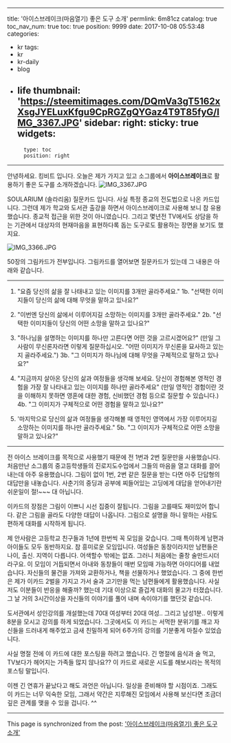 
---
title: '아이스브레이크(마음열기) 좋은 도구 소개'
permlink: 6m81cz
catalog: true
toc_nav_num: true
toc: true
position: 9999
date: 2017-10-08 05:53:48
categories:
- kr
tags:
- kr
- kr-daily
- blog
- life
thumbnail: 'https://steemitimages.com/DQmVa3gT5162xXsgJYELuxKfgu9CpRGZgQYGaz4T9T85fyG/IMG_3367.JPG'
sidebar:
    right:
        sticky: true
widgets:
    -
        type: toc
        position: right
---


안녕하세요. 킹비트 입니다.  오늘은 제가 가지고 있고 소그룹에서 **아이스브레이크**로 활용하기 좋은 도구를 소개하겠습니다. 
![IMG_3367.JPG](https://steemitimages.com/DQmVa3gT5162xXsgJYELuxKfgu9CpRGZgQYGaz4T9T85fyG/IMG_3367.JPG)

SOULARIUM (솔라리움) 질문카드 입니다. 사실 특정 종교의 전도법으로 나온 카드입니다. 그런데 제가 학교와 도서관 출강을 하면서 아이스브레이크로 사용해 보니 참 유용했습니다. 종교적 접근을 위한 것이 아니였습니다. 그리고 몇년전 TV에서도 상담을 하는 기관에서 대상자의 현재마음을 표현하다록 돕는 도구로도 활용하는 장면을 보기도 했지요.

![IMG_3366.JPG](https://steemitimages.com/DQmXZup2i263zqNfCxXXod2aTiUBhKvcJm7GP1ybRCR2bWr/IMG_3366.JPG)

50장의 그림카드가 전부입니다.  그림카드를 열어보면 질문카드가 있는데 그 내용은 아래와 같습니다. 

---

1) "요즘 당신의 삶을 잘 나태내고 있는 이미지를 3개만 골라주세요."
1b. "선택한 이미지들이 당신의 삶에 대해 무엇을 말하고 있나요?"

2) "이번엔 당신의 삶에서 이루어지길 소망하는 이미지를 3개만 골라주세요."
2b. "선택한 이미지들이 당신의 어떤 소망을 말하고 있나요?"

3) "하나님을 설명하는 이미지를 하나만 고른다면 어떤 것을 고르시겠어요?" 
(만일 그 사람이 무신론자라면 이렇게 질문하십시오.
"어떤 이미지가 무신론을 묘사하고 있는지 골라주세요.")
3b. "그 이미지가 하나님에 대해 무엇을 구체적으로 말하고 있나요?"

4) "지금까지 살아온 당신의 삶과 여정들을 생각해 보세요. 당신이 경험해본 영적인 경험을 가장 잘 나타내고 있는
이미지를 하나만 골라주세요" 
(만일 영적인 경험이란 것을 이해하지 못하면 영혼에 대한 경험, 신비했던 경험 등으로 질문할 수 있습니다.)
4b. "그 이미지가 구체적으로 어떤 경험을 말하고 있나요?"

5) '마지막으로 당신의 삶과 여정들을 생각해볼 때 영적인 영역에서 가장 이루어지길 소망하는 이미지를 하나만 
골라주세요."
5b. "그 이미지가 구체적으로 어떤 소망을 말하고 있나요?"
---

전 아이스 브레이크를 목적으로 사용했기 때문에  전 1번과 2번 질문만을 사용했습니다.  
처음만난 소그룹의 중고등학생들의 진로지도수업에서 그들의 마음을 열고 대화를 끌어내는데 아주 유용했습니다. 그림이 없이 1번, 2번 같은 질문을 받는 다면 아주 단답형의 대답만을 내놓습니다. 사춘기의 중딩과 공부에 찌들어있는 고딩에게 대답을 얻어내기란 쉬운일이 절!~~~ 대 아닙니다.  

이카드의 장점은 그림이 이쁘니 시선 집중이 잘됩니다. 그림을 고를때도 재미있어 합니다. 
같은 그림을 골라도 다양한 대답이 나옵니다. 그림으로 설명을 하니 말하는 사람도 편하게 대화를 시작하게 됩니다. 

제 안사람은 고등학교 친구들과  1년에 한번씩 꼭 모임을 갖습니다. 그때 특이하게 남편과 아이들도 모두 동반하지요. 참 흥미로운 모임입니다. 여성들은 동창이라지만 남편들은 나이, 출신. 지역이 다릅니다. 어색할수 밖에는 없죠. 그러니 처음에는 줄창 술만드시더라구요. 이 모임이 거듭되면서 아내와 동창들이 매번 모임때 가능하면 아이디어를 내었습니다. 자신들의 물건을 가져와 교환하거나, 책을 선물하거나 했었습니다. 그 중에 한번은 제가 이카드 2벌을 가지고 가서 술과 고기만을 먹는 남편들에게 활용했습니다. 사실 저도 이분들이 반응을 해줄까? 했는데 기대 이상으로 즐겁게 대화의 물고가 터졌습니다. 그 날 거의 3시간이상을 자신들의 이야기를 풀어 내며 속이야기를 했던것 같습니다. 

도서관에서 성인강의를 개설했는데 70대 여성부터 20대 여성.. 그리고 남성1분.. 이렇게 8분을 모시고 강의를 하게 되었습니다. 그곳에서도 이 카드는 서먹한 분위기를 깨고 자신들을 드러내게 해주었고 금새 친밀하게 되어 6주가의 강의를 기분좋게 마칠수 있었습니다. 

사실 명절 전에 이 카드에 대한 포스팅을 하려고 했습니다. 긴 명절에 음식과 술 먹고, TV보다가 헤어지는 가족들 많지 않나요?? 이 카드로 새로운 시도를 해보시라는 목적의 포스팅 말입니다. 

이젠 긴 연휴가 끝났다고 해도 과언은 아닙니다. 일상을 준비해야 할 시점이죠. 그래도 이 카드는 너무 익숙한 모임, 그래서 약간은 지루해진 모임에서 사용해 보신다면 조금더 깊은 관계를 맺을 수 있을 겁니다. ^^

- - -

This page is synchronized from the post: ['아이스브레이크(마음열기) 좋은 도구 소개'](https://steemit.com/@kingbit/6m81cz)
